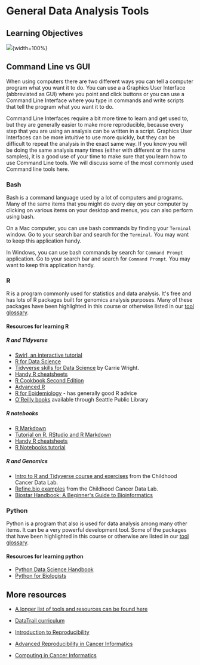 


# General Data Analysis Tools

## Learning Objectives

![](05-general-data-analysis-tools_files/figure-docx//1YwxXy2rnUgbx_7B7ENH9wpDX-j6JpJz6lGVzOkjo0qY_g20fbd76736e_0_0.png){width=100%}

## Command Line vs GUI

When using computers there are two different ways you can tell a computer program what you want it to do. You can use a a Graphics User Interface (abbreviated as GUI) where you point and click buttons or you can use a Command Line Interface where you type in commands and write scripts that tell the program what you want it to do.

Command Line Interfaces require a bit more time to learn and get used to, but they are generally easier to make more reproducible, because every step that you are using an analysis can be written in a script. Graphics User Interfaces can be more intuitive to use more quickly, but they can be difficult to repeat the analysis in the exact same way. If you know you will be doing the same analysis many times (either with different or the same samples), it is a good use of your time to make sure that you learn how to use Command Line tools. We will discuss some of the most commonly used Command line tools here.


### Bash

Bash is a command language used by a lot of computers and programs. Many of the same items that you might do every day on your computer by clicking on various items on your desktop and menus, you can also perform using bash.

On a Mac computer, you can use bash commands by finding your `Terminal` window. Go to your search bar and search for the `Terminal`. You may want to keep this application handy.

In Windows, you can use bash commands by search for `Command Prompt` application. Go to your search bar and search for `Command Prompt`. You may want to keep this application handy.

### R

R is a program commonly used for statistics and data analysis. It's free and has lots of R packages built for genomics analysis purposes. Many of these packages have been highlighted in this course or otherwise listed in our [tool glossary](http://hutchdatascience.org/Choosing_Genomics_Tools/genomic-tool-glossary.html).

#### Resources for learning R


##### R and Tidyverse

+ [Swirl, an interactive tutorial](https://swirlstats.com/)  
+ [R for Data Science](https://r4ds.had.co.nz/)  
+ [Tidyverse skills for Data Science](http://jhudatascience.org/tidyversecourse/) by Carrie Wright.
+ [Handy R cheatsheets](https://www.rstudio.com/resources/cheatsheets/)  
+ [R Cookbook Second Edition](https://rc2e.com/)
+ [Advanced R](https://adv-r.hadley.nz/)
+ [R for Epidemiology](https://www.r4epi.com/) - has generally good R advice
+ [O'Reilly books](https://www.spl.org/books-and-media/books-and-ebooks/safari-books-online) available through Seattle Public Library

##### R notebooks

+ [R Markdown](http://rmarkdown.rstudio.com)  
+ [Tutorial on R, RStudio and R Markdown](https://ismayc.github.io/rbasics-book/)
+ [Handy R cheatsheets](https://www.rstudio.com/resources/cheatsheets/)  
+ [R Notebooks tutorial](https://bookdown.org/yihui/rmarkdown/)  

##### R and Genomics

+ [Intro to R and Tidyverse course and exercises](https://github.com/AlexsLemonade/training-modules/tree/master/intro-to-R-tidyverse) from the Childhood Cancer Data Lab.
+ [Refine.bio examples](https://alexslemonade.github.io/refinebio-examples/index.html) from the Childhood Cancer Data Lab.
+ [Biostar Handbook: A Beginner's Guide to Bioinformatics](https://www.biostarhandbook.com)


### Python

Python is a program that also is used for data analysis among many other items. It can be a very powerful development tool. Some of the packages that have been highlighted in this course or otherwise are listed in our [tool glossary](http://hutchdatascience.org/Choosing_Genomics_Tools/genomic-tool-glossary.html).

#### Resources for learning python

- [Python Data Science Handbook](https://jakevdp.github.io/PythonDataScienceHandbook/)
- [Python for Biologists](https://www.pythonforbiologists.org/)

## More resources

- [A longer list of tools and resources can be found here](https://hutchdatascience.org/code_review/more_resources.html)

- [DataTrail curriculum](https://datatrail-jhu.github.io/DataTrail/index.html)
- [Introduction to Reproducibility](https://jhudatascience.org/Reproducibility_in_Cancer_Informatics/introduction.html)
- [Advanced Reproducibility in Cancer Informatics](https://jhudatascience.org/Adv_Reproducibility_in_Cancer_Informatics/introduction.html)
- [Computing in Cancer Informatics](https://jhudatascience.org/Computing_for_Cancer_Informatics/)
